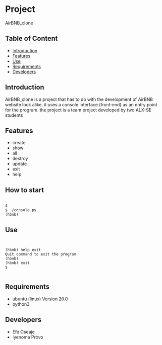 # Project
AirBNB_clone
## Table of Content
* [Introduction]("Introduction")
* [Features]("Features")
* [Use]("Use")
* [Requirements]("Requirements")
* [Developers]("Developers")

## Introduction
AirBNB_clone is a project that has to do with the development of AirBNB website look alike.
it uses a console interface (front-end) as an entry point for the program.
the project is a team project developed by two ALX-SE students

## Features
* create
* show
* all
* destroy
* update
* exit
* help

##  How to start
<pre><code>
$
$ ./console.py
(hbnb) 
</code></pre>

## Use

**<command> <arguments>**

<pre><code>

(hbnb) help exit
Quit command to exit the program
(hbnb)
(hbnb) exit
$

</code></pre>

## Requirements
* ubuntu (linux) Version 20.0
* python3

## Developers
* Efe Oseaje
* Iyenoma Provo

